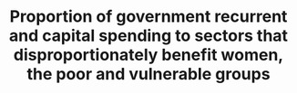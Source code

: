 ---
title: 'Proportion  of  government  recurrent  and  capital  spending  to  sectors  that  disproportionately  benefit  women,  the  poor  and  vulnerable  groups'
permalink: /1-b-1/
sdg_goal: 1
layout: indicator
indicator: 1.b.1
indicator_variable: null
graph: null
graph_title: null
graph_type_description: null
graph_status_notes: unk
variable_description: null
variable_notes: null
un_designated_tier: '3'
un_custodial_agency: null
target_id: 1.b
has_metadata: false
rationale_interpretation: 
goal_meta_link: 'http://unstats.un.org/sdgs/files/metadata-compilation/Metadata-Goal-1.pdf'
goal_meta_link_page: 23
indicator_name: 'Proportion  of  government  recurrent  and  capital  spending  to  sectors  that  disproportionately  benefit  women,  the  poor  and  vulnerable  groups'
target: 'Create  sound  policy  frameworks  at  the  national,  regional  and  international  levels,  based  on  pro-poor  and  gender  sensitive  development  strategies,  to  support  accelerated  investment  in  poverty  eradication  actions.'
indicator_definition: 
actual_indicator_available: null
actual_indicator_available_description: null
method_of_computation: ''
comments_and_limitations: null
periodicity: null
time_period: null
unit_of_measure: null
disaggregation_categories: null
disaggregation_geography: null
date_of_national_source_publication: null
date_metadata_updated: null
scheduled_update_by_national_source: null
scheduled_update_by_SDG_team: null
source_agency_staff_name: null
source_agency_staff_email: null
source_agency_survey_dataset: null
source_title: null
source_url: null
source_notes: null
international_and_national_references: null  

---